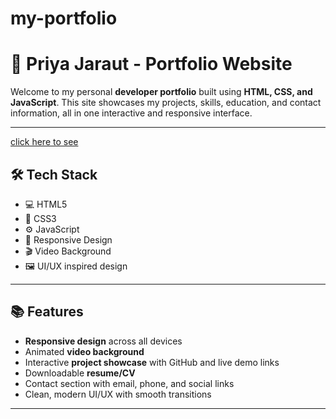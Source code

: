 # my-portfolio

# 💼 Priya Jaraut - Portfolio Website

Welcome to my personal **developer portfolio** built using **HTML, CSS, and JavaScript**. This site showcases my projects, skills, education, and contact information, all in one interactive and responsive interface.

---

[click here to see](https://priya-1526.github.io/my-portfolio/)

## 🛠️ Tech Stack

- 💻 HTML5
- 🎨 CSS3
- ⚙️ JavaScript
- 📱 Responsive Design
- 🎬 Video Background
- 🖼️ UI/UX inspired design

---

## 📚 Features

- **Responsive design** across all devices
- Animated **video background**
- Interactive **project showcase** with GitHub and live demo links
- Downloadable **resume/CV**
- Contact section with email, phone, and social links
- Clean, modern UI/UX with smooth transitions

---

